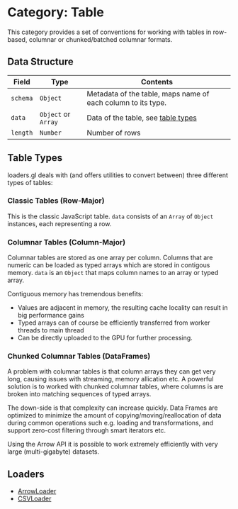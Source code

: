 # Category: Table

This category provides a set of conventions for working with tables in row-based, columnar or chunked/batched columnar formats.

## Data Structure

| Field        | Type                | Contents     |
| ------------ | ------------------- | ------------ |
| `schema`     | `Object`            | Metadata of the table, maps name of each column to its type. |
| `data`       | `Object` or `Array` | Data of the table, see [table types](#table-types) |
| `length`     | `Number`            | Number of rows |


## Table Types

loaders.gl deals with (and offers utilities to convert between) three different types of tables:

### Classic Tables (Row-Major)

This is the classic JavaScript table. `data` consists of an `Array` of `Object` instances, each representing a row.

### Columnar Tables (Column-Major)

Columnar tables are stored as one array per column. Columns that are numeric can be loaded as typed arrays which are stored in contigous memory. `data` is an `Object` that maps column names to an array or typed array.

Contiguous memory has tremendous benefits:

- Values are adjacent in memory, the resulting cache locality can result in big performance gains
- Typed arrays can of course be efficiently transferred from worker threads to main thread
- Can be directly uploaded to the GPU for further processing.

### Chunked Columnar Tables (DataFrames)

A problem with columnar tables is that column arrays they can get very long, causing issues with streaming, memory allication etc. A powerful solution is to worked with chunked columnar tables, where columns is are broken into matching sequences of typed arrays.

The down-side is that complexity can increase quickly. Data Frames are optimized to minimize the amount of copying/moving/reallocation of data during common operations such e.g. loading and transformations, and support zero-cost filtering through smart iterators etc.

Using the Arrow API it is possible to work extremely efficiently with very large (multi-gigabyte) datasets.

## Loaders

- [ArrowLoader](/docs/api-reference/arrow/arrow-loader)
- [CSVLoader](/docs/api-reference/csv/csv-loader)

